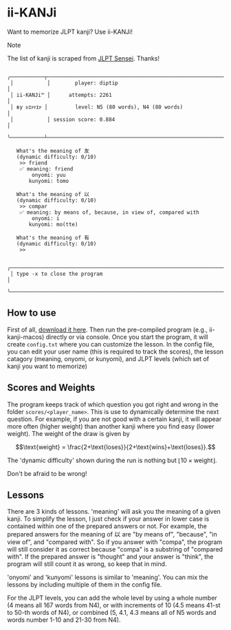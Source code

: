 
# ii-KANJi
Want to memorize JLPT kanji? Use ii-KANJi!

> [!NOTE]
> The list of kanji is scraped from [JLPT Sensei](https://jlptsensei.com/). Thanks!

```
 ╭───────────┬────────────────────────────────────────────────────────────╮
 │           │        player: diptip                                      │
 │ ii-KANJi™ │      attempts: 2261                                        │
 │ ʙy ᴅɪᴩᴛɪᴩ │         level: N5 (80 words), N4 (80 words)                │
 │           │ session score: 0.884                                       │
 ╰───────────┴────────────────────────────────────────────────────────────╯

   What's the meaning of 友
   (dynamic difficulty: 0/10)
    >> friend
    ✅ meaning: friend
        onyomi: yuu
       kunyomi: tomo

   What's the meaning of 以
   (dynamic difficulty: 0/10)
    >> compar
    ✅ meaning: by means of, because, in view of, compared with
        onyomi: i
       kunyomi: mo(tte)

   What's the meaning of 有
   (dynamic difficulty: 0/10)
    >>

 ╭────────────────────────────────────────────────────────────────────────╮
 │ type -x to close the program                                           │
 ╰────────────────────────────────────────────────────────────────────────╯
```
## How to use
First of all, [download it here](https://github.com/Diptipper/ii-kanji/archive/refs/heads/main.zip).
Then run the pre-compiled program (e.g., ii-kanji-macos) directly or via console.
Once you start the program, it will create `config.txt` where you can customize the lesson.
In the config file, you can edit your user name (this is required to track the scores), the lesson catagory (meaning, onyomi, or kunyomi), and JLPT levels (which set of kanji you want to memorize)

## Scores and Weights
The program keeps track of which question you got right and wrong in the folder `scores/<player_name>`. This is use to dynamically determine the next question. For example, if you are not good with a certain kanji, it will appear more often (higher weight) than another kanji where you find easy (lower weight). The weight of the draw is given by
```math
\text{weight} = \frac{2+\text{loses}}{2+\text{wins}+\text{loses}}.
```
The 'dynamic difficulty' shown during the run is nothing but $\lfloor 10\times \text{weight}\rfloor$.

Don't be afraid to be wrong!

## Lessons
There are 3 kinds of lessons. 'meaning' will ask you the meaning of a given kanji. To simplify the lesson, I just check if your answer in lower case is contained within one of the prepared answers or not. For example, the prepared answers for the meaning of 以 are "by means of", "because", "in view of", and "compared with". So if you answer with "compa", the program will still consider it as correct because "compa" is a substring of "compared with". If the prepared answer is "thought" and your answer is "think", the program will still count it as wrong, so keep that in mind.

'onyomi' and 'kunyomi' lessons is similar to 'meaning'. You can mix the lessons by including multiple of them in the config file.

For the JLPT levels, you can add the whole level by using a whole number (4 means all 167 words from N4), or with increments of 10 (4.5 means 41-st to 50-th words of N4), or combined (5, 4.1, 4.3 means all of N5 words and words number 1-10 and 21-30 from N4).

